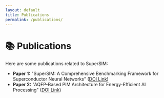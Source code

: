 ```yaml
---
layout: default
title: Publications
permalink: /publications/
---
```


# 📚 Publications

Here are some publications related to SuperSIM:

- **Paper 1:** "SuperSIM: A Comprehensive Benchmarking Framework for Superconductor Neural Networks" ([DOI Link](#))
- **Paper 2:** "AQFP-Based PIM Architecture for Energy-Efficient AI Processing" ([DOI Link](#))
